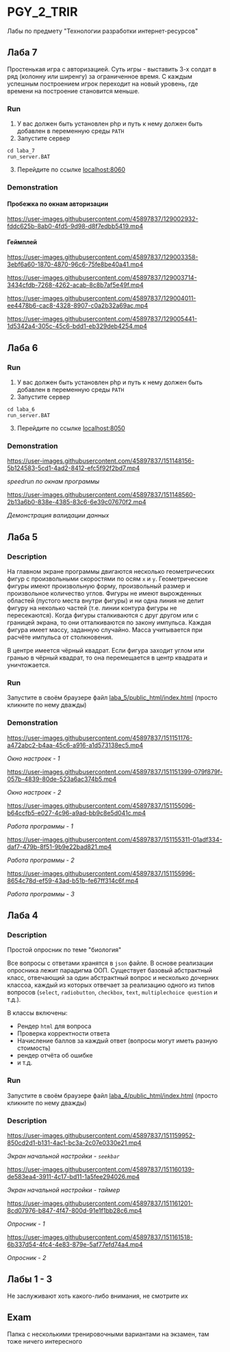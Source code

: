 # PGY_2_TRIR

Лабы по предмету "Технологии разработки интернет-ресурсов"

## Лаба 7

Простенькая игра с авторизацией. Суть игры - выставить 3-х солдат в ряд (колонну или ширенгу) за ограниченное время. С каждым успешным построением игрок переходит на новый уровень, где времени на построение становится меньше.

### Run

1. У вас должен быть установлен php и путь к нему должен быть добавлен в переменную среды `PATH`
2. Запустите сервер
```
cd laba_7
run_server.BAT
```
3. Перейдите по ссылке [localhost:8060](http://localhost:8060/index.html)

### Demonstration

#### Пробежка по окнам авторизации

https://user-images.githubusercontent.com/45897837/129002932-fddc625b-8ab0-4fd5-9d98-d8f7edbb5419.mp4

#### Геймплей

https://user-images.githubusercontent.com/45897837/129003358-3ebf6a60-1870-4870-96c6-75fe8be40a41.mp4

https://user-images.githubusercontent.com/45897837/129003714-3434cfdb-7268-4262-acab-8c8b7af5e49f.mp4

https://user-images.githubusercontent.com/45897837/129004011-ee4478b6-cac8-4328-8907-c0a2b32a69ac.mp4

https://user-images.githubusercontent.com/45897837/129005441-1d5342a4-305c-45c6-bdd1-eb329deb4254.mp4

## Лаба 6

### Run

1. У вас должен быть установлен php и путь к нему должен быть добавлен в переменную среды `PATH`
2. Запустите сервер
```
cd laba_6
run_server.BAT
```
3. Перейдите по ссылке [localhost:8050](http://localhost:8050/index.html)

### Demonstration

https://user-images.githubusercontent.com/45897837/151148156-5b124583-5cd1-4ad2-8412-efc5f92f2bd7.mp4

*speedrun по окнам программы*

https://user-images.githubusercontent.com/45897837/151148560-2b13a6b0-838e-4385-83c6-6e39c07670f2.mp4

*Демонстрация валидации данных*

## Лаба 5

### Description

На главном экране программы двигаются несколько  геометрических фигур с произвольными скоростями по осям `x` и `y`. 
Геометрические фигуры имеют произвольную форму, произвольный размер и произвольное количество углов. 
Фигуры не имеют вырожденных областей (пустого места внутри фигуры) и ни одна линия не делит фигуру на неколько частей (т.е. линии контура фигуры не пересекаются).
Когда фигуры сталкиваются с друг другом или с границей экрана, то они отталкиваются по закону импульса.
Каждая фигура имеет массу, заданную случайно. Масса учитывается при расчёте импульса от столкновения.

В центре имеется чёрный квадрат. Если фигура заходит углом или гранью в чёрный квадрат, то она перемещается в центр квадрата и уничтожается.

### Run

Запустите в своём браузере файл [laba_5/public_html/index.html](laba_5/public_html/index.html)  (просто кликните по нему дважды)

### Demonstration

https://user-images.githubusercontent.com/45897837/151151176-a472abc2-b4aa-45c6-a916-a1d573138ec5.mp4

*Окно настроек - 1*


https://user-images.githubusercontent.com/45897837/151151399-079f879f-057b-4839-80de-523a6ac374b5.mp4

*Окно настроек - 2*


https://user-images.githubusercontent.com/45897837/151155096-b64ccfb5-e027-4c96-a9ad-bb9c8e5d041c.mp4

*Работа программы - 1*


https://user-images.githubusercontent.com/45897837/151155311-01adf334-daf7-479b-8f51-9b9e22bad821.mp4

*Работа программы - 2*


https://user-images.githubusercontent.com/45897837/151155996-8654c78d-ef59-43ad-b51b-fe67ff314c6f.mp4

*Работа программы - 3*

## Лаба 4

### Description

Простой опросник по теме "биология"

Все вопросы с ответами хранятся в `json` файле. В основе реализации опросника лежит парадигма ООП. 
Существует базовый абстрактный класс, отвечающий за один абстрактный вопрос и несколько дочерних классоа, каждый из которых отвечает за реализацию 
одного из типов вопросов (`select`, `radiobutton`, `checkbox`, `text`, `multiplechoice question` и т.д.).

В классы включены:
- Рендер `html` для вопроса
- Проверка корректности ответа
- Начисление баллов за каждый ответ (вопросы могут иметь разную стоимость)
- рендер отчёта об ошибке
- и т.д.

### Run

Запустите в своём браузере файл [laba_4/public_html/index.html](laba_4/public_html/index.html)  (просто кликните по нему дважды)

### Description

https://user-images.githubusercontent.com/45897837/151159952-850cd2d1-b131-4ac1-bc3a-2c07e0330e21.mp4

*Экран начальной настройки - `seekbar`*


https://user-images.githubusercontent.com/45897837/151160139-de583ea4-3911-4c17-bd11-1a5fee294026.mp4

*Экран начальной настройки - таймер*


https://user-images.githubusercontent.com/45897837/151161201-8cd07976-b847-4f47-800d-91e1f1bb28c6.mp4

*Опросник - 1*


https://user-images.githubusercontent.com/45897837/151161518-6b337d54-4fc4-4e83-879e-5af77efd74a4.mp4

*Опросник - 2*

## Лабы 1 - 3

Не заслуживают хоть какого-либо внимания, не смотрите их

## Exam

Папка с несколькими тренировочными вариантами на экзамен, там тоже ничего интересного
